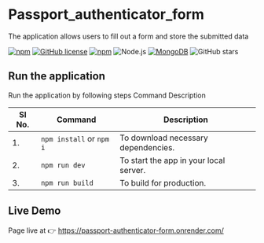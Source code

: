 # Passport_authenticator_form
The application allows users to fill out a form and store the submitted data

[![npm](https://img.shields.io/npm/v/package-name.svg)](https://www.npmjs.com/package/package-name)
[![GitHub license](https://img.shields.io/github/license/atanu3000/Notes_App)](https://github.com/atanu3000/Notes_App/blob/main/LICENSE)
[![npm](https://img.shields.io/npm/v/express.svg)](https://www.npmjs.com/package/express)
![Node.js](https://img.shields.io/badge/Node.js-v18.16.0-green)
[![MongoDB](https://img.shields.io/badge/MongoDB-4.x-green.svg)](https://www.mongodb.com/)
![GitHub stars](https://img.shields.io/github/stars/atanu3000/Notes_App?style=social)



## Run the application
Run the application by following steps 
Command	Description


|Sl No.| Command               | Description                                       |
|------|-----------------------|---------------------------------------------------|
|1. | `npm install` or `npm i`   | To download necessary dependencies.              |
|2. | `npm run dev`          | To start the app in your local server.           |
|3. | `npm run build`        | To build for production.                         |

## Live Demo
Page live at 👉 https://passport-authenticator-form.onrender.com/
